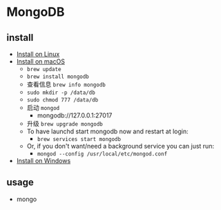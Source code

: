 # MongoDB

## install

- [Install on Linux](https://docs.mongodb.com/manual/administration/install-on-linux/)
- [Install on macOS](https://docs.mongodb.com/manual/tutorial/install-mongodb-on-os-x/)
  - `brew update`
  - `brew install mongodb`
  - 查看信息 `brew info mongodb`
  - `sudo mkdir -p /data/db`
  - `sudo chmod 777 /data/db`
  - 启动 `mongod`
    - mongodb://127.0.0.1:27017
  - 升级 `brew upgrade mongodb`
  - To have launchd start mongodb now and restart at login:
    - `brew services start mongodb`
  - Or, if you don't want/need a background service you can just run:
    - `mongod --config /usr/local/etc/mongod.conf`
- [Install on Windows](https://docs.mongodb.com/manual/tutorial/install-mongodb-on-windows/)

## usage

- mongo
